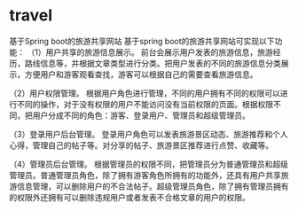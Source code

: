 # travel
基于Spring boot的旅游共享网站
基于spring boot的旅游共享网站可实现以下功能：
（1）用户共享的旅游信息展示。
	前台会展示用户发表的旅游信息，旅游经历，路线信息等，并根据文章类型进行分类。把用户发表的不同的旅游信息分类展示，方便用户和游客观看查找，游客可以根据自己的需要查看旅游信息。

（2）用户权限管理。
	根据用户角色进行管理，不同的用户拥有不同的权限可以进行不同的操作，对于没有权限的用户不能访问没有当前权限的页面。根据权限不同，把用户分成不同的角色：游客、登录用户、管理员和超级管理员。

（3）登录用户后台管理。
	登录用户角色可以发表旅游景区动态、旅游推荐和个人心得，管理自己的帖子等。对分享的帖子、旅游景区推荐进行点赞、收藏等。

（4）管理员后台管理。
	根据管理员的权限不同，把管理员分为普通管理员和超级管理员。普通管理员角色，除了拥有游客角色所拥有的功能外，还具有用户共享旅游信息管理，可以删除用户的不合法帖子。超级管理员角色，除了拥有管理员拥有的权限外还拥有可以删除违规用户或者发表不合格文章的用户的权限。

